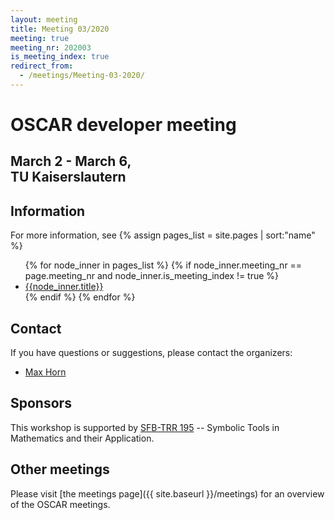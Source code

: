 ```yaml
---
layout: meeting
title: Meeting 03/2020
meeting: true
meeting_nr: 202003
is_meeting_index: true
redirect_from:
  - /meetings/Meeting-03-2020/
---
```


# OSCAR developer meeting

## March 2 - March 6,<br> TU Kaiserslautern

## Information

For more information, see
{% assign pages_list = site.pages | sort:"name" %}
<ul>
{% for node_inner in pages_list %}
    {% if node_inner.meeting_nr == page.meeting_nr and node_inner.is_meeting_index != true %}
        <li>
            <a href="{{ node_inner.url | relative_url }}">{{node_inner.title}}</a>
        </li>
    {% endif %}
{% endfor %}
</ul>

## Contact

If you have questions or suggestions, please contact the organizers:

* [Max Horn](mailto:max.horn@uni-siegen.de)

## Sponsors

This workshop is supported by [SFB-TRR 195](https://www.computeralgebra.de/sfb/) -- Symbolic Tools in Mathematics and their Application.

## Other meetings

Please visit [the meetings page]({{ site.baseurl }}/meetings) for an overview of the OSCAR meetings.
